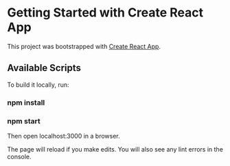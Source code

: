 # Getting Started with Create React App

This project was bootstrapped with [Create React App](https://github.com/facebook/create-react-app).

## Available Scripts
To build it locally, run:

### npm install
### npm start
Then open localhost:3000 in a browser.

The page will reload if you make edits.
You will also see any lint errors in the console.

